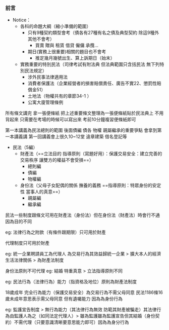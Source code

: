 ### 前言

- Notice：
	- 各科的命題大綱（縮小準備的範圍）
		- 只有9種契約類型會考（債各有27種有名之債及典型契約 除這9種外 其他不會考） 
			- 買賣 贈與 租賃 借貸 僱傭 承攬...
		- 期日(實務上很重要)相關的題目也不會考
			- 推定幾月幾號出生、算上訴期日（始末）
    - 實務重要的特別民法（司律考試有附法典 但法典範圍只含括民法  無下列特別民法規定）
	    - 涉外民事法律適用法
	    - 消費者保護法（企業經營者的損害賠償責任、廣告不實22、懲罰性賠償金51）
	    - 土地法（物權共有的章節34-1 ）
	    - 公寓大廈管理條例



 

所有條文講完 拿一張便條紙 把上述重要條文整理為一張便條紙貼於民法典上
不用背起來 只需要在考場的時候可以寫出來 考前10分鐘複習便條紙即可

第一本講義為民法總則的範圍
後面債編 債各 物權 親屬繼承的重要爭點 會拿到第一本講義講
第一回講義會上很久10~12堂 違章建築 借名登記等


- 民法（5編）
	- 財產法（==立法目的 指導原則（寫題好用）：保護交易安全：建立完善的交易秩序 讓雙方的權益不會受損==）
		- 總則編
		- 債編
		- 物權編
	- 身份法（父母子女配偶的關係 撫養的義務   ==指導原則：特眾身份的安定性 當事人的真意==）
		- 親屬編
		- 繼承編

民法一些制度跟條文可用在財產法（身份法）但在身份法（財產法）時會行不通   因為目的不同

eg: 法律行為之附款（有條件跟期限）只可用於財產   

代理制度只可用於財產

eg: 統一企業聘請員工為代理人 為交易行為其效益歸統一企業 > 擴大本人的經濟生活法律關係 > 為財產法制度

身份法原則不可代理 eg: 結婚 特重真意 > 立法指導原則不同

eg: 民法行為（法律行為）能力（指資格及地位）原則為財產法制度

18歲成年 完全行為能力（保護交易安全）為交易行為不需父母同意
民法1186條16歲未成年意思表示需父母同意 但有遺囑能力 因為為身份行為

eg: 監護宣告制度 > 無行為能力（其法律行為無效 防範其財產被騙走）其法律行為由監護人為之（如同法定代理人）> 雖為監護雖為監護宣告但其結婚（身份契約）不需代理（只要意識清晰要意思能力即可）因為為身分行為

